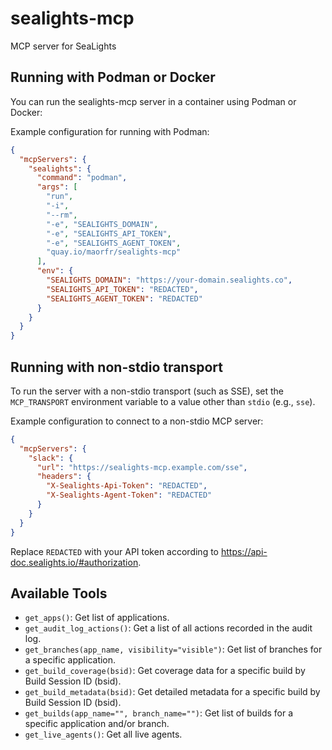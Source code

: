 # sealights-mcp

MCP server for SeaLights

## Running with Podman or Docker

You can run the sealights-mcp server in a container using Podman or Docker:

Example configuration for running with Podman:

```json
{
  "mcpServers": {
    "sealights": {
      "command": "podman",
      "args": [
        "run",
        "-i",
        "--rm",
        "-e", "SEALIGHTS_DOMAIN",
        "-e", "SEALIGHTS_API_TOKEN",
        "-e", "SEALIGHTS_AGENT_TOKEN",
        "quay.io/maorfr/sealights-mcp"
      ],
      "env": {
        "SEALIGHTS_DOMAIN": "https://your-domain.sealights.co",
        "SEALIGHTS_API_TOKEN": "REDACTED",
        "SEALIGHTS_AGENT_TOKEN": "REDACTED"
      }
    }
  }
}
```

## Running with non-stdio transport

To run the server with a non-stdio transport (such as SSE), set the `MCP_TRANSPORT` environment variable to a value other than `stdio` (e.g., `sse`).

Example configuration to connect to a non-stdio MCP server:

```json
{
  "mcpServers": {
    "slack": {
      "url": "https://sealights-mcp.example.com/sse",
      "headers": {
        "X-Sealights-Api-Token": "REDACTED",
        "X-Sealights-Agent-Token": "REDACTED"
      }
    }
  }
}
```

Replace `REDACTED` with your API token according to https://api-doc.sealights.io/#authorization.

## Available Tools

- `get_apps()`: Get list of applications.
- `get_audit_log_actions()`: Get a list of all actions recorded in the audit log.
- `get_branches(app_name, visibility="visible")`: Get list of branches for a specific application.
- `get_build_coverage(bsid)`: Get coverage data for a specific build by Build Session ID (bsid).
- `get_build_metadata(bsid)`: Get detailed metadata for a specific build by Build Session ID (bsid).
- `get_builds(app_name="", branch_name="")`: Get list of builds for a specific application and/or branch.
- `get_live_agents()`: Get all live agents.

